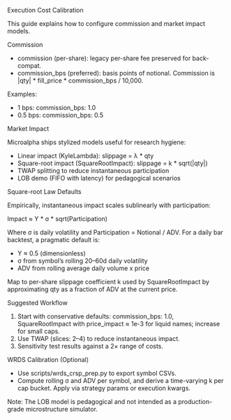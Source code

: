 Execution Cost Calibration

This guide explains how to configure commission and market impact models.

Commission

- commission (per-share): legacy per-share fee preserved for back-compat.
- commission_bps (preferred): basis points of notional. Commission is
  |qty| * fill_price * commission_bps / 10,000.

Examples:
- 1 bps: commission_bps: 1.0
- 0.5 bps: commission_bps: 0.5

Market Impact

Microalpha ships stylized models useful for research hygiene:

- Linear impact (KyleLambda): slippage = λ * qty
- Square-root impact (SquareRootImpact): slippage = k * sqrt(|qty|)
- TWAP splitting to reduce instantaneous participation
- LOB demo (FIFO with latency) for pedagogical scenarios

Square-root Law Defaults

Empirically, instantaneous impact scales sublinearly with participation:

Impact ≈ Y * σ * sqrt(Participation)

Where σ is daily volatility and Participation = Notional / ADV.
For a daily bar backtest, a pragmatic default is:

- Y ≈ 0.5 (dimensionless)
- σ from symbol’s rolling 20–60d daily volatility
- ADV from rolling average daily volume x price

Map to per-share slippage coefficient k used by SquareRootImpact by
approximating qty as a fraction of ADV at the current price.

Suggested Workflow

1. Start with conservative defaults: commission_bps: 1.0, SquareRootImpact with
   price_impact ≈ 1e-3 for liquid names; increase for small caps.
2. Use TWAP (slices: 2–4) to reduce instantaneous impact.
3. Sensitivity test results against a 2× range of costs.

WRDS Calibration (Optional)

- Use scripts/wrds_crsp_prep.py to export symbol CSVs.
- Compute rolling σ and ADV per symbol, and derive a time-varying k per
  cap bucket. Apply via strategy params or execution kwargs.

Note: The LOB model is pedagogical and not intended as a production-grade
microstructure simulator.

